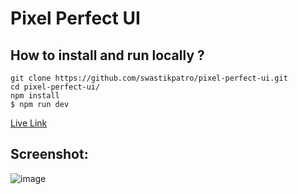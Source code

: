 # Pixel Perfect UI

## **How to install and run locally ?**

```
git clone https://github.com/swastikpatro/pixel-perfect-ui.git
cd pixel-perfect-ui/
npm install
$ npm run dev
```

[Live Link](https://pixel-perfect-ui.vercel.app/)

## Screenshot: 
![image](https://github.com/swastikpatro/pixel-perfect-ui/assets/113245457/eca8290b-57ef-48af-af0b-aec15d64818a)


